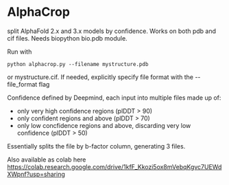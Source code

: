 # AlphaCrop
split AlphaFold 2.x and 3.x models by confidence. Works on both pdb and cif files. Needs biopython bio.pdb module.

Run with

    python alphacrop.py --filename mystructure.pdb

or mystructure.cif. If needed, explicitly specify file format with the --file_format flag

Confidence defined by Deepmind, each input into multiple files made up of:
- only very high confidence regions (plDDT > 90)
- only confident regions and above (plDDT > 70)
- only low concfidence regions and above, discarding very low confidence (plDDT > 50)

Essentially splits the file by b-factor column, generating 3 files.

Also available as colab here  https://colab.research.google.com/drive/1kfF_Kkozi5ox8mVebqKgvc7UEWdXWpnf?usp=sharing
